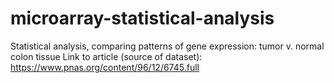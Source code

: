 # microarray-statistical-analysis
Statistical analysis, comparing patterns of gene expression: tumor v. normal colon tissue
Link to article (source of dataset):
https://www.pnas.org/content/96/12/6745.full

